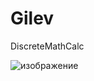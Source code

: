 # Gilev
DiscreteMathCalc

![изображение](https://user-images.githubusercontent.com/112784018/211906085-a6f14e51-c1f8-45ca-9137-a8392ef4fb70.png)
